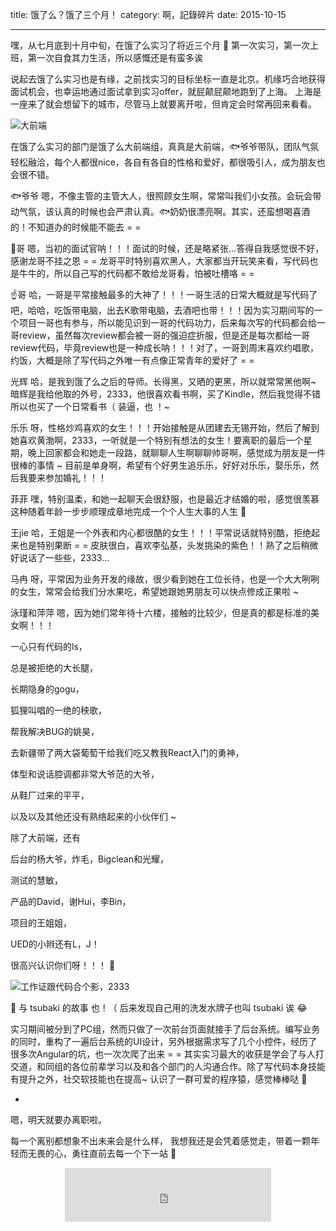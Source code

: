 title: 饿了么？饿了三个月！
category: 啊，記錄碎片
date: 2015-10-15

---

      
嘿，从七月底到十月中旬，在饿了么实习了将近三个月 💃
第一次实习，第一次上班，第一次自食其力生活，所以感慨还是有蛮多诶

<!--more-->

说起去饿了么实习也是有缘，之前找实习的目标坐标一直是北京。机缘巧合地获得面试机会，也幸运地通过面试拿到实习offer，就屁颠屁颠地跑到了上海。
上海是一座来了就会想留下的城市，尽管马上就要离开啦，但肯定会时常再回来看看。

![大前端](//o40ss64l8.qnssl.com/eleme02.jpg)

在饿了么实习的部门是饿了么大前端组，真真是大前端，🐟爷爷带队，团队气氛轻松融洽，每个人都很nice，各自有各自的性格和爱好，都很吸引人，成为朋友也会很不错。

🐟爷爷  嗯，不像主管的主管大人，很照顾女生啊，常常叫我们小女孩。会玩会带动气氛，该认真的时候也会严肃认真。🐟奶奶很漂亮啊。其实，还蛮想喝喜酒的！不知道办的时候能不能去 = =

🐲哥  嗯，当初的面试官呐！！！面试的时候，还是略紧张…答得自我感觉很不好，感谢龙哥不挂之恩 = = 龙哥平时特别喜欢黑人，大家都当开玩笑来看，写代码也是牛牛的，所以自己写的代码都不敢给龙哥看，怕被吐槽咯 = =

☝️哥  哈，一哥是平常接触最多的大神了！！！一哥生活的日常大概就是写代码了吧，哈哈，吃饭带电脑，出去K歌带电脑，去酒吧也带！！！因为实习期间写的一个项目一哥也有参与，所以能见识到一哥的代码功力，后来每次写的代码都会给一哥review，虽然每次review都会被一哥的强迫症折服，但是还是每次都给一哥review代码，毕竟review也是一种成长呐！！！对了，一哥到周末喜欢约唱歌，约饭，大概是除了写代码之外唯一有点像正常青年的爱好了 = =

光辉  哈，是我到饿了么之后的导师。长得黑，又晒的更黑，所以就常常黑他啊~ 暗辉是我给他取的外号，2333，他很喜欢看书啊，买了Kindle，然后我觉得不错所以也买了一个日常看书（ 装逼，也 ！~

乐乐  呀，性格炒鸡喜欢的女生！！！开始接触是从团建去无锡开始，然后了解到她喜欢黄渤啊，2333，一听就是一个特别有想法的女生！要离职的最后一个星期，晚上回家都会和她走一段路，就聊聊人生啊聊聊帅哥啊，感觉成为朋友是一件很棒的事情 ~ 目前是单身啊，希望有个好男生追乐乐，好好对乐乐，娶乐乐，然后我要来参加婚礼！！！

菲菲  嘿，特别温柔，和她一起聊天会很舒服，也是最近才结婚的啦，感觉很羡慕这种随着年龄一步步顺理成章地完成一个个人生大事的人生 👯

王jie  哈，王姐是一个外表和内心都很酷的女生！！！平常说话就特别酷，拒绝起来也是特别果断 = = 皮肤很白，喜欢李弘基，头发挑染的紫色！！熟了之后稍微好说话了一些些，2333…

马冉  呀，平常因为业务开发的缘故，很少看到她在工位长待，也是一个大大咧咧的女生，常常会给我们分水果吃，希望她跟她男朋友可以快点修成正果啦 ~

泳瑾和萍萍 嗯，因为她们常年待十六楼，接触的比较少，但是真的都是标准的美女啊！！！

一心只有代码的ls，

总是被拒绝的大长腿，

长期隐身的gogu，

狐狸叫唱的一绝的秧歌，

帮我解决BUG的姚昊，

去新疆带了两大袋葡萄干给我们吃又教我React入门的勇神，

体型和说话腔调都非常大爷范的大爷，

从鞋厂过来的平平，

以及以及其他还没有熟络起来的小伙伴们 ~

除了大前端，还有

后台的杨大爷，炸毛，Bigclean和光耀，

测试的慧敏，

产品的David，谢Hui，李Bin，

项目的王姐姐，

UED的小辫还有L，J！

很高兴认识你们呀！！！ 🙋

![工作证跟代码合个影，2333](//o40ss64l8.qnssl.com/eleme01.jpg)

🌸 与 tsubaki 的故事 也！（ 后来发现自己用的洗发水牌子也叫 tsubaki 诶 😂

实习期间被分到了PC组，然而只做了一次前台页面就接手了后台系统。编写业务的同时，重构了一遍后台系统的UI设计，另外根据需求写了几个小控件，经历了很多次Angular的坑，也一次次爬了出来 = = 
其实实习最大的收获是学会了与人打交道，和同组的各位前辈学习以及和各个部门的人沟通合作。除了写代码本身技能有提升之外，社交软技能也在提高~ 认识了一群可爱的程序猿，感觉棒棒哒 👏

-

嗯，明天就要办离职啦。

每一个离别都想象不出未来会是什么样，
我想我还是会凭着感觉走，带着一颗年轻而无畏的心，勇往直前去每一个下一站 💪


<center>
    <iframe frameborder="no" border="0" marginwidth="0" marginheight="0" width="330" height="86" src="http://music.163.com/outchain/player?type=2&id=19704125&auto=1&height=66"></iframe>
</center>